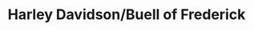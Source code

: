 ---
title: "Harley Davidson/Buell of Frederick"
url: /frederick/harley-davidson-buell-of-frederick/
shop: Motorrad
---
